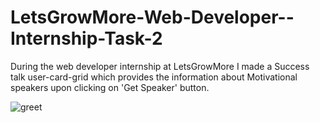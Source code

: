 # LetsGrowMore-Web-Developer--Internship-Task-2
During the web developer internship at LetsGrowMore I made a Success talk user-card-grid which provides the information about Motivational speakers upon clicking on 'Get Speaker' button.

![greet](https://user-images.githubusercontent.com/67512104/134485353-d7b4a3f7-d5ed-4bc6-92ee-d95ded3a5c53.PNG)
